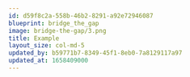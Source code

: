 ```yaml
---
id: d59f8c2a-558b-46b2-8291-a92e72946087
blueprint: bridge_the_gap
image: bridge-the-gap/3.png
title: Example
layout_size: col-md-5
updated_by: b59771b7-8349-45f1-8eb0-7a8129117a97
updated_at: 1658409000
---
```

